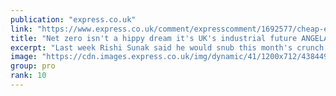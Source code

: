 ```yaml
---
publication: "express.co.uk"
link: "https://www.express.co.uk/comment/expresscomment/1692577/cheap-electricity-angela-rayner-Putin-Britain-s-energy-policy-Labour-COP27-Rishi-Sunak"
title: "Net zero isn't a hippy dream it's UK's industrial future ANGELA RAYNER"
excerpt: "Last week Rishi Sunak said he would snub this month's crunch global climate summit, but this week he's been shamed into yet another U-turn and will now attend COP27 on a day trip rather than leave our"
image: "https://cdn.images.express.co.uk/img/dynamic/41/1200x712/4384498.jpg?r=1667653454462"
group: pro
rank: 10
---
```

